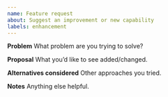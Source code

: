 ```yaml
---
name: Feature request
about: Suggest an improvement or new capability
labels: enhancement
---
```


**Problem**
What problem are you trying to solve?

**Proposal**
What you’d like to see added/changed.

**Alternatives considered**
Other approaches you tried.

**Notes**
Anything else helpful.
